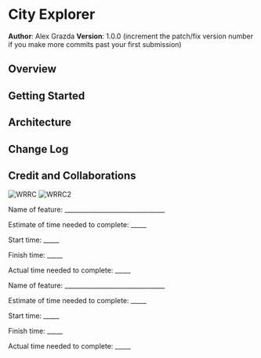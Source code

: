 # City Explorer

**Author**: Alex Grazda
**Version**: 1.0.0 (increment the patch/fix version number if you make more commits past your first submission)

## Overview
<!-- Provide a high level overview of what this application is and why you are building it, beyond the fact that it's an assignment for this class. (i.e. What's your problem domain?) -->

## Getting Started
<!-- What are the steps that a user must take in order to build this app on their own machine and get it running? -->

## Architecture
<!-- Provide a detailed description of the application design. What technologies (languages, libraries, etc) you're using, and any other relevant design information. -->

## Change Log
<!-- Use this area to document the iterative changes made to your application as each feature is successfully implemented. Use time stamps. Here's an example:

01-01-2001 4:59pm - Application now has a fully-functional express server, with a GET route for the location resource. -->

## Credit and Collaborations
<!-- Give credit (and a link) to other people or resources that helped you build this application. -->


![WRRC](./Data-Flow.png)
![WRRC2](./Data-Flow-2.png)


Name of feature: ________________________________

Estimate of time needed to complete: _____

Start time: _____

Finish time: _____

Actual time needed to complete: _____



Name of feature: ________________________________

Estimate of time needed to complete: _____

Start time: _____

Finish time: _____

Actual time needed to complete: _____